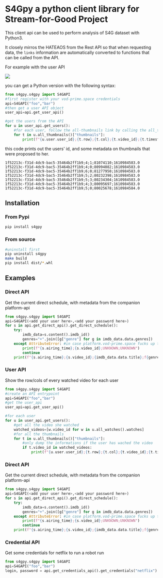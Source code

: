 # S4Gpy a python client library for Stream-for-Good Project

This client api can be used to perform analysis of S4G dataset with Python3.

It closely mirros the HATEAOS from the Rest API so that when requesting data, the `links` information are automatically converted to functions that can be called from the API.

For example with the user API

![](userAPI.png)

you can get a Python version with the following syntax:

```python
from s4gpy.s4gpy import S4GAPI
#first register with your vod-prime.space credentials
api=S4GAPI("foo","bar")
#then get a user API object
user_api=api.get_user_api()

#get the users from the API
for u in user_api.get_users(): 
    #for each user, follow the all-thumbnails link by calling the all_thumbnails() function.
    for t in u.all_thumbnails()["thumbnails"]: 
        print(f"{u.user.user_id};{t.row};{t.col};{t.video_id};{t.timestamp}")
```

this code prints out the users' id, and some metadata on thumbnails that were proposed to her.

```csv
1f52213c-f31d-4dc9-bac5-35464b2ff1b9;4;1;81074110;1610984583.0
1f52213c-f31d-4dc9-bac5-35464b2ff1b9;4;0;80994082;1610984583.0
1f52213c-f31d-4dc9-bac5-35464b2ff1b9;6;0;81277950;1610984583.0
1f52213c-f31d-4dc9-bac5-35464b2ff1b9;5;2;80232398;1610984583.0
1f52213c-f31d-4dc9-bac5-35464b2ff1b9;5;3;80234304;1610984583.0
1f52213c-f31d-4dc9-bac5-35464b2ff1b9;4;3;80095697;1610984583.0
1f52213c-f31d-4dc9-bac5-35464b2ff1b9;5;0;80025678;1610984584.0
```


## Installation

### From Pypi

```bash
pip install s4gpy
```

### From source

```bash
#uninstall first
pip uninstall s4gpy
make build
pip install dist/*.whl
```

## Examples

### Direct API

Get the current direct schedule, with metadata from the companion platform-api

```python
from s4gpy.s4gpy import S4GAPI
api=S4GAPI(<add your user here>,<add your password here>)
for s in api.get_direct_api().get_direct_schedule(): 
    try:
        imdb_data=s.content().imdb_id()
        genres="+".join([g["genre"] for g in imdb_data.data.genres])
    except AttributeError: #in case platform.vod-prime.space fucks up things
        print(f"{s.airing_time};{s.video_id};UNKNOWN;UNKNOWN")
        continue
    print(f"{s.airing_time};{s.video_id};{imdb_data.data.title};f{genres}")
```

### User API

Show the row/cols of every watched video for each user

```python
from s4gpy.s4gpy import S4GAPI
#create an API entrypoint
api=S4GAPI("foo","bar")
#get the user_api
user_api=api.get_user_api()

#for each user
for u in user_api.get_users(): 
    #get all the video she watched
    watched_videos=[w.video_id for w in u.all_watches().watches]
    #for all the thumbnails
    for t in u.all_thumbnails()["thumbnails"]: 
        #only dump the informations if the user has wached the video
        if t.video_id in watched_videos:
            print(f"{u.user.user_id};{t.row};{t.col};{t.video_id};{t.timestamp}")
```

### Direct API

Get the current direct schedule, with metadata from the companion platform-api

```python
from s4gpy.s4gpy import S4GAPI
api=S4GAPI(<add your user here>,<add your password here>)
for s in api.get_direct_api().get_direct_schedule(): 
    try:
        imdb_data=s.content().imdb_id()
        genres="+".join([g["genre"] for g in imdb_data.data.genres])
    except AttributeError: #in case platform.vod-prime.space fucks up things
        print(f"{s.airing_time};{s.video_id};UNKNOWN;UNKNOWN")
        continue
    print(f"{s.airing_time};{s.video_id};{imdb_data.data.title};f{genres}")
```

### Credential API

Get some credentials for netflix to run a robot run

```python
from s4gpy.s4gpy import S4GAPI
api=S4GAPI("foo","bar")
login, password = api.get_credentials_api().get_credentials("netflix")
```